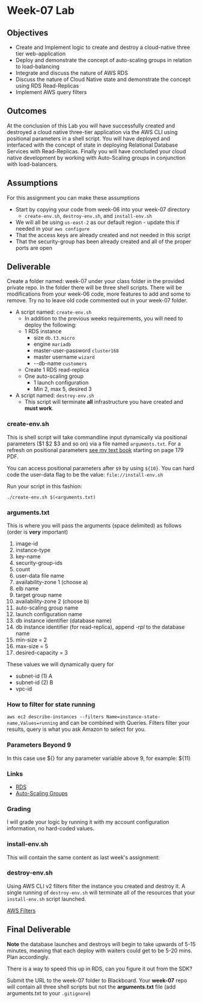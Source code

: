 # Week-07 Lab

## Objectives

* Create and Implement logic to create and destroy a cloud-native three tier web-application
* Deploy and demonstrate the concept of auto-scaling groups in relation to load-balancing
* Integrate and discuss the nature of AWS RDS
* Discuss the nature of Cloud Native state and demonstrate the concept using RDS Read-Replicas
* Implement AWS query filters

## Outcomes

At the conclusion of this Lab you will have successfully created and destroyed a cloud native three-tier application via the AWS CLI using positional parameters in a shell script. You will have deployed and interfaced with the concept of state in deploying Relational Database Services with Read-Replicas. Finally you will have concluded your cloud native development by working with Auto-Scaling groups in conjunction with load-balancers.

## Assumptions

For this assignment you can make these assumptions

* Start by copying your code from week-06 into your week-07 directory
  * `create-env.sh`, `destroy-env.sh`, and `install-env.sh`
* We will all be using `us-east-2` as our default region - update this if needed in your `aws configure`
* That the access keys are already created and not needed in this script
* That the security-group has been already created and all of the proper ports are open

## Deliverable

Create a folder named: week-07 under your class folder in the provided private repo. In the folder there will be three shell scripts. There will be modifications from your week-06 code, more features to add and some to remove. Try no to leave old code commented out in your week-07 folder.

* A script named: `create-env.sh`
  * In addition to the previous weeks requirements, you will need to deploy the following:
  * 1 RDS instance
    * size `db.t3.micro`
    * engine `mariadb`
    * master-user-password `cluster168`
    * master username `wizard`
    * --db-name `customers`
  * Create 1 RDS read-replica
  * One auto-scaling group
    * 1 launch configuration
    * Min 2, max 5, desired 3
* A script named: `destroy-env.sh`
  * This script will terminate **all** infrastructure you have created and **must work**.

### create-env.sh

This is shell script will take commandline input dynamically via positional parameters ($1 $2 $3 and so on) via a file named `arguments.txt`. For a refresh on positional parameters [see my text book](https://github.com/jhajek/Linux-text-book-part-1/releases/tag/2021-09-29 "Link to Linux Textbook") starting on page 179 PDF.

You can access positional parameters after `$9` by using `${10}`. You can hard code the user-data flag to be the value: `file://install-env.sh`

Run your script in this fashion:

```./create-env.sh $(<arguments.txt)```

### arguments.txt

This is where you will pass the arguments (space delimited) as follows (order is **very** important)


1) image-id
1) instance-type
1) key-name
1) security-group-ids
1) count
1) user-data file name
1) availability-zone 1 (choose a)
1) elb name
1) target group name
1) availability-zone 2 (choose b)
1) auto-scaling group name
1) launch configuration name
1) db instance identifier (database name)
1) db instance identifier (for read-replica), append *-rpl* to the database name
1) min-size = 2
1) max-size = 5
1) desired-capacity = 3

These values we will dynamically query for

* subnet-id (1) A
* subnet-id (2) B
* vpc-id

### How to filter for state running

`aws ec2 describe-instances --filters Name=instance-state-name,Values=running` and can be combined with Queries.  Filters filter your results, query is what you ask Amazon to select for you.

### Parameters Beyond 9

In this case use \$\{\} for any parameter variable above 9, for example: ${11}

### Links

* [RDS](https://awscli.amazonaws.com/v2/documentation/api/latest/reference/rds/index.html "webpage RDS CLI")
* [Auto-Scaling Groups](https://awscli.amazonaws.com/v2/documentation/api/latest/reference/autoscaling/index.html "webpage auto-scaling groups")

### Grading

I will grade your logic by running it with my account configuration information, no hard-coded values.

### install-env.sh

This will contain the same content as last week's assignment:

### destroy-env.sh

Using AWS CLI v2 filters filter the instance you created and destroy it.  A single running of `destroy-env.sh` will terminate all of the resources that your `install-env.sh` script launched.

[AWS Filters](https://docs.aws.amazon.com/cli/latest/userguide/cli-usage-filter.html "URL for AWS Filters")

## Final Deliverable

**Note** the database launches and destroys will begin to take upwards of 5-15 minutes, meaning that each deploy with waiters could get to be 5-20 mins. Plan accordingly.

There is a way to speed this up in RDS, can you figure it out from the SDK?

Submit the URL to the week-07 folder to Blackboard. Your **week-07** repo will contain all three shell scripts but not the **arguments.txt** file (add arguments.txt to your `.gitignore`)
